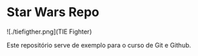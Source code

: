 # Star Wars Repo

![./tiefigther.png](TIE Fighter)

Este repositório serve de exemplo para o curso de Git e Github.


